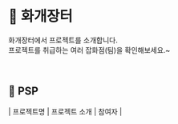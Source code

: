 # 🎪 화개장터
화개장터에서 프로젝트를 소개합니다. <br/>
프로젝트를 취급하는 여러 잡화점(팀)을 확인해보세요.~

<br />

## 📁 PSP
| 프로젝트명 | 프로젝트 소개 | 참여자 |


<br />
